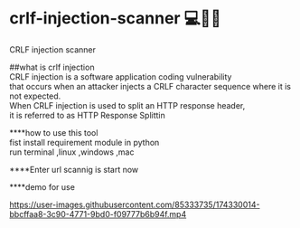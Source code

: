 # crlf-injection-scanner 💻👩‍💻
CRLF injection scanner<br />

##what is crlf injection <br />
CRLF injection is a software application coding vulnerability <br />
that occurs when an attacker injects a CRLF character sequence where it is not expected.<br />
When CRLF injection is used to split an HTTP response header,<br />
it is referred to as HTTP Response Splittin<br />

****how to use this tool <br />
fist install requirement module in python<br />
run terminal ,linux ,windows ,mac<br />

****Enter url scannig is start now<br />

****demo for use<br />


https://user-images.githubusercontent.com/85333735/174330014-bbcffaa8-3c90-4771-9bd0-f09777b6b94f.mp4



